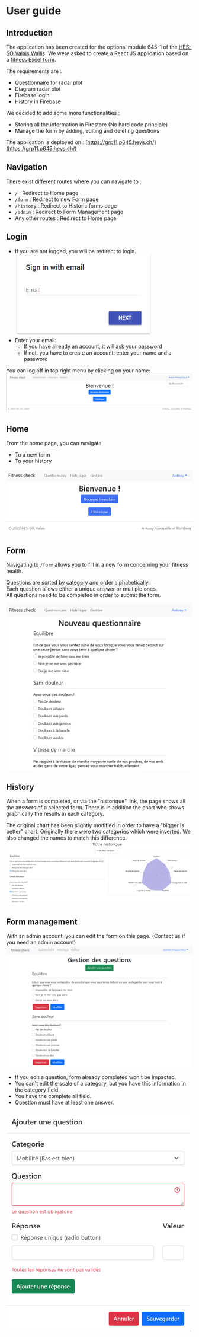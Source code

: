 # User guide
## Introduction
The application has been created for the optional module 645-1 of the [HES-SO Valais Wallis](http://www.hevs.ch/).
We were asked to create a React JS application based on a [fitness Excel form](attachments/Questions_fitnessCheck.xlsx).

The requirements are :
- Questionnaire for radar plot
- Diagram radar plot
- Firebase login
- History in Firebase

We decided to add some more functionalities :
- Storing all the information in Firestore (No hard code principle)
- Manage the form by adding, editing and deleting questions

The application is deployed on : [https://grp11.p645.hevs.ch/](https://grp11.p645.hevs.ch/)

## Navigation
There exist different routes where you can navigate to :
- `/` : Redirect to Home page
- `/form` : Redirect to new Form page
- `/history` : Redirect to Historic forms page
- `/admin` : Redirect to Form Management page
- Any other routes : Redirect to Home page

## Login
- If you are not logged, you will be redirect to login.
![img.png](attachments/img/login.png)
- Enter your email:
  - If you have already an account, it will ask your password
  - If not, you have to create an account: enter your name and a password

You can log off in top right menu by clicking on your name:
![img.png](attachments/img/logoff.png)

## Home
From the home page, you can navigate 
- To a new form
- To your history

![home page](attachments/img/home.png)

## Form
Navigating to `/form` allows you to fill in a new form concerning your fitness health.

Questions are sorted by category and order alphabetically.
<br>Each question allows either a unique answer or multiple ones.
<br>All questions need to be completed in order to submit the form.

![new form page](attachments/img/newForm.png)

## History
When a form is completed, or via the "historique" link, the page shows all the answers of a selected form.
There is in addition the chart who shows graphically the results in each category.

The original chart has been slightly modified in order to have a "bigger is better" chart.
Originally there were two categories which were inverted. We also changed the names to match this difference.
![](attachments/img/History.png)

## Form management
With an admin account, you can edit the form on this page. (Contact us if you need an admin account)
![img.png](attachments/img/admin.png)
- If you edit a question, form already completed won't be impacted.
- You can't edit the scale of a category, but you have this information in the category field.
- You have the complete all field.
- Question must have at least one answer.

![img.png](attachments/img/addquestion.png)